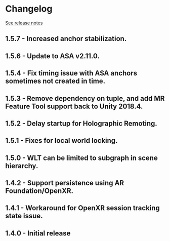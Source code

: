 # Changelog

[See release notes](https://github.com/microsoft/MixedReality-WorldLockingTools-Unity/releases)

## 1.5.7 - Increased anchor stabilization.

## 1.5.6 - Update to ASA v2.11.0.

## 1.5.4 - Fix timing issue with ASA anchors sometimes not created in time.

## 1.5.3 - Remove dependency on tuple, and add MR Feature Tool support back to Unity 2018.4.

## 1.5.2 - Delay startup for Holographic Remoting.

## 1.5.1 - Fixes for local world locking.

## 1.5.0 - WLT can be limited to subgraph in scene hierarchy.

## 1.4.2 - Support persistence using AR Foundation/OpenXR.

## 1.4.1 - Workaround for OpenXR session tracking state issue.

## 1.4.0 - Initial release
